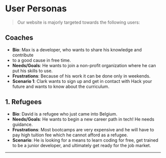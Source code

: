# User Personas

> Our website is majorly targeted towards the following users:

## Coaches

- **Bio**: Max is a developer, who wants to share his knowledge and contribute
- to a good cause in free time.
- **Needs/Goals**: He wants to join a non-profit organization where he can put
  his skills to use.
- **Frustrations**: Because of his work it can be done only in weekends.
- **Scenario 1**: Clark wants to sign up and get in contact with Hack your
  future and wants to know about the curriculum.

## 1. Refugees

- **Bio**: David is a refugee who just came into Belgium.
- **Needs/Goals**: He wants to begin a new career path in tech! He needs
  guidance.
- **Frustrations**: Most bootcamps are very expensive and he will have to pay
  high tuition fee which he cannot afford as a refugee.
- **Scenario**: He is looking for a means to learn coding for free, get trained
  to be a junior developer, and ultimately get ready for the job market.

---

<!-- more personas ... -->
